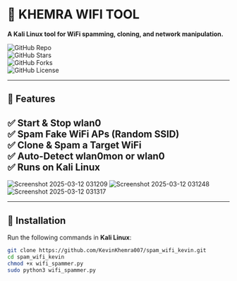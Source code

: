 # 🚀 KHEMRA WIFI TOOL  

**A Kali Linux tool for WiFi spamming, cloning, and network manipulation.**  

![GitHub Repo](https://img.shields.io/github/repo-size/KevinKhemra007/spam_wifi_kevin)  
![GitHub Stars](https://img.shields.io/github/stars/KevinKhemra007/spam_wifi_kevin?style=social)  
![GitHub Forks](https://img.shields.io/github/forks/KevinKhemra007/spam_wifi_kevin?style=social)  
![GitHub License](https://img.shields.io/github/license/KevinKhemra007/spam_wifi_kevin)  

---

## 📌 Features  
✅ **Start & Stop wlan0**  
✅ **Spam Fake WiFi APs (Random SSID)**  
✅ **Clone & Spam a Target WiFi**  
✅ **Auto-Detect wlan0mon or wlan0**  
✅ **Runs on Kali Linux**  
---
![Screenshot 2025-03-12 031209](https://github.com/user-attachments/assets/d48656c2-0c48-453f-b5fb-ea758eb5ee9c)
![Screenshot 2025-03-12 031248](https://github.com/user-attachments/assets/d4369423-a193-4a41-9858-bf3a4a48b1a7)
![Screenshot 2025-03-12 031317](https://github.com/user-attachments/assets/d6ff50aa-3332-4b93-8f52-7344b89fff3a)


---

## 🔧 Installation  
Run the following commands in **Kali Linux**:

```bash
git clone https://github.com/KevinKhemra007/spam_wifi_kevin.git
cd spam_wifi_kevin
chmod +x wifi_spammer.py
sudo python3 wifi_spammer.py

